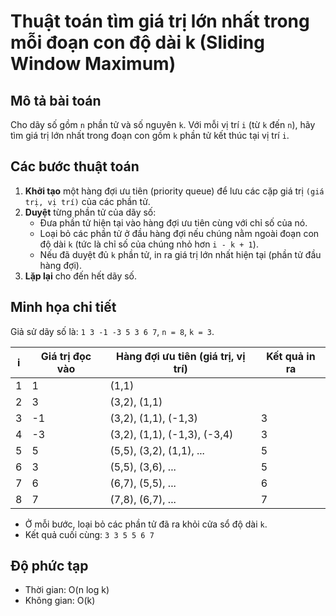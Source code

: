 # Thuật toán tìm giá trị lớn nhất trong mỗi đoạn con độ dài k (Sliding Window Maximum)

## Mô tả bài toán

Cho dãy số gồm `n` phần tử và số nguyên `k`. Với mỗi vị trí `i` (từ `k` đến `n`), hãy tìm giá trị lớn nhất trong đoạn con gồm `k` phần tử kết thúc tại vị trí `i`.

## Các bước thuật toán

1. **Khởi tạo** một hàng đợi ưu tiên (priority queue) để lưu các cặp giá trị `(giá trị, vị trí)` của các phần tử.
2. **Duyệt** từng phần tử của dãy số:
   - Đưa phần tử hiện tại vào hàng đợi ưu tiên cùng với chỉ số của nó.
   - Loại bỏ các phần tử ở đầu hàng đợi nếu chúng nằm ngoài đoạn con độ dài `k` (tức là chỉ số của chúng nhỏ hơn `i - k + 1`).
   - Nếu đã duyệt đủ `k` phần tử, in ra giá trị lớn nhất hiện tại (phần tử đầu hàng đợi).
3. **Lặp lại** cho đến hết dãy số.

## Minh họa chi tiết

Giả sử dãy số là: `1 3 -1 -3 5 3 6 7`, `n = 8`, `k = 3`.

| i | Giá trị đọc vào | Hàng đợi ưu tiên (giá trị, vị trí) | Kết quả in ra |
|---|----------------|-------------------------------------|---------------|
| 1 | 1              | (1,1)                               |               |
| 2 | 3              | (3,2), (1,1)                        |               |
| 3 | -1             | (3,2), (1,1), (-1,3)                | 3             |
| 4 | -3             | (3,2), (1,1), (-1,3), (-3,4)        | 3             |
| 5 | 5              | (5,5), (3,2), (1,1), ...            | 5             |
| 6 | 3              | (5,5), (3,6), ...                   | 5             |
| 7 | 6              | (6,7), (5,5), ...                   | 6             |
| 8 | 7              | (7,8), (6,7), ...                   | 7             |

- Ở mỗi bước, loại bỏ các phần tử đã ra khỏi cửa sổ độ dài `k`.
- Kết quả cuối cùng: `3 3 5 5 6 7`

## Độ phức tạp

- Thời gian: O(n log k)
- Không gian: O(k)
